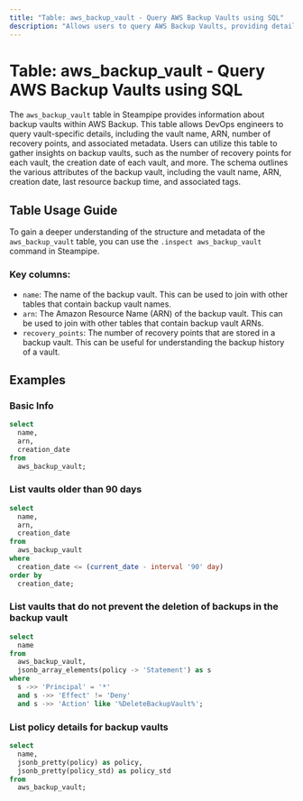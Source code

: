 ```yaml
---
title: "Table: aws_backup_vault - Query AWS Backup Vaults using SQL"
description: "Allows users to query AWS Backup Vaults, providing detailed information about each backup vault, including its name, ARN, recovery points, and more."
---
```


# Table: aws_backup_vault - Query AWS Backup Vaults using SQL

The `aws_backup_vault` table in Steampipe provides information about backup vaults within AWS Backup. This table allows DevOps engineers to query vault-specific details, including the vault name, ARN, number of recovery points, and associated metadata. Users can utilize this table to gather insights on backup vaults, such as the number of recovery points for each vault, the creation date of each vault, and more. The schema outlines the various attributes of the backup vault, including the vault name, ARN, creation date, last resource backup time, and associated tags.

## Table Usage Guide

To gain a deeper understanding of the structure and metadata of the `aws_backup_vault` table, you can use the `.inspect aws_backup_vault` command in Steampipe.

### Key columns:

- `name`: The name of the backup vault. This can be used to join with other tables that contain backup vault names.
- `arn`: The Amazon Resource Name (ARN) of the backup vault. This can be used to join with other tables that contain backup vault ARNs.
- `recovery_points`: The number of recovery points that are stored in a backup vault. This can be useful for understanding the backup history of a vault.

## Examples

### Basic Info

```sql
select
  name,
  arn,
  creation_date
from
  aws_backup_vault;
```

### List vaults older than 90 days

```sql
select
  name,
  arn,
  creation_date
from
  aws_backup_vault
where
  creation_date <= (current_date - interval '90' day)
order by
  creation_date;
```

### List vaults that do not prevent the deletion of backups in the backup vault

```sql
select
  name
from
  aws_backup_vault,
  jsonb_array_elements(policy -> 'Statement') as s
where
  s ->> 'Principal' = '*'
  and s ->> 'Effect' != 'Deny'
  and s ->> 'Action' like '%DeleteBackupVault%';
```

### List policy details for backup vaults

```sql
select
  name,
  jsonb_pretty(policy) as policy,
  jsonb_pretty(policy_std) as policy_std
from
  aws_backup_vault;
```
